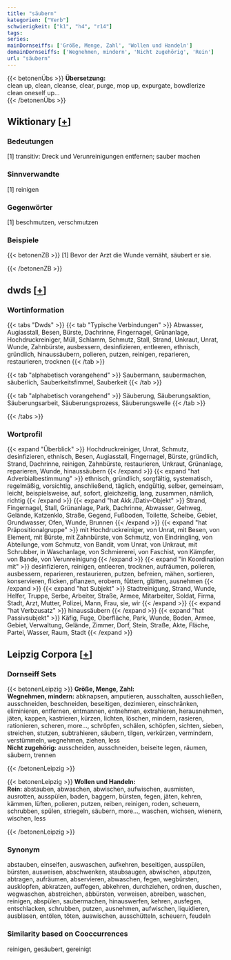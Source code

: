 ```yaml
---
title: "säubern"
kategorien: ["Verb"]
schwierigkeit: ["k1", "h4", "r14"]
tags:
series:
mainDornseiffs: ['Größe, Menge, Zahl', 'Wollen und Handeln']
domainDornseiffs: ['Wegnehmen, mindern', 'Nicht zugehörig', 'Rein']
url: "säubern"
---
```


{{< betonenÜbs >}}
**Übersetzung:**  
clean up, clean, cleanse, clear, purge, mop up, expurgate, bowdlerize  
clean oneself up...  
{{< /betonenÜbs >}}

## Wiktionary [[+](https://de.wiktionary.org/wiki/säubern)]

### Bedeutungen
[1] transitiv: Dreck und Verunreinigungen entfernen; sauber machen  

### Sinnverwandte
[1] reinigen  

### Gegenwörter
[1] beschmutzen, verschmutzen  

### Beispiele
{{< betonenZB >}}
[1] Bevor der Arzt die Wunde vernäht, säubert er sie.  

{{< /betonenZB >}}


## dwds [[+](https://www.dwds.de/wb/säubern)]

### Wortinformation
{{< tabs "Dwds" >}}
{{< tab "Typische Verbindungen" >}}
Abwasser, Augiasstall, Besen, Bürste, Dachrinne, Fingernagel, Grünanlage, Hochdruckreiniger, Müll, Schlamm, Schmutz, Stall, Strand, Unkraut, Unrat, Wunde, Zahnbürste, ausbessern, desinfizieren, entleeren, ethnisch, gründlich, hinaussäubern, polieren, putzen, reinigen, reparieren, restaurieren, trocknen
{{< /tab >}}

{{< tab "alphabetisch vorangehend" >}}
Saubermann, saubermachen, säuberlich, Sauberkeitsfimmel, Sauberkeit
{{< /tab >}}

{{< tab "alphabetisch vorangehend" >}}
Säuberung, Säuberungsaktion, Säuberungsarbeit, Säuberungsprozess, Säuberungswelle
{{< /tab >}}

{{< /tabs >}}

### Wortprofil
{{< expand "Überblick" >}} Hochdruckreiniger, Unrat, Schmutz, desinfizieren, ethnisch, Besen, Augiasstall, Fingernagel, Bürste, gründlich, Strand, Dachrinne, reinigen, Zahnbürste, restaurieren, Unkraut, Grünanlage, reparieren, Wunde, hinaussäubern {{< /expand >}}
{{< expand "hat Adverbialbestimmung" >}} ethnisch, gründlich, sorgfältig, systematisch, regelmäßig, vorsichtig, anschließend, täglich, endgültig, selber, gemeinsam, leicht, beispielsweise, auf, sofort, gleichzeitig, lang, zusammen, nämlich, richtig {{< /expand >}}
{{< expand "hat Akk./Dativ-Objekt" >}} Strand, Fingernagel, Stall, Grünanlage, Park, Dachrinne, Abwasser, Gehweg, Gelände, Katzenklo, Straße, Gegend, Fußboden, Toilette, Scheibe, Gebiet, Grundwasser, Ofen, Wunde, Brunnen {{< /expand >}}
{{< expand "hat Präpositionalgruppe" >}} mit Hochdruckreiniger, von Unrat, mit Besen, von Element, mit Bürste, mit Zahnbürste, von Schmutz, von Eindringling, von Abteilunge, vom Schmutz, von Bandit, vom Unrat, von Unkraut, mit Schrubber, in Waschanlage, von Schmiererei, von Faschist, von Kämpfer, von Bande, von Verunreinigung {{< /expand >}}
{{< expand "in Koordination mit" >}} desinfizieren, reinigen, entleeren, trocknen, aufräumen, polieren, ausbessern, reparieren, restaurieren, putzen, befreien, mähen, sortieren, konservieren, flicken, pflanzen, erobern, füttern, glätten, ausnehmen {{< /expand >}}
{{< expand "hat Subjekt" >}} Stadtreinigung, Strand, Wunde, Helfer, Truppe, Serbe, Arbeiter, Straße, Armee, Mitarbeiter, Soldat, Firma, Stadt, Arzt, Mutter, Polizei, Mann, Frau, sie, wir {{< /expand >}}
{{< expand "hat Verbzusatz" >}} hinaussäubern {{< /expand >}}
{{< expand "hat Passivsubjekt" >}} Käfig, Fuge, Oberfläche, Park, Wunde, Boden, Armee, Gebiet, Verwaltung, Gelände, Zimmer, Dorf, Stein, Straße, Akte, Fläche, Partei, Wasser, Raum, Stadt {{< /expand >}}

## Leipzig Corpora [[+](https://corpora.uni-leipzig.de/en/res?word=säubern&corpusId=deu_newscrawl-public_2018)]

### Dornseiff Sets
{{< betonenLeipzig >}}
**Größe, Menge, Zahl:**  
**Wegnehmen, mindern:** abknapsen, amputieren, ausschalten, ausschließen, ausschneiden, beschneiden, beseitigen, dezimieren, einschränken, eliminieren, entfernen, entmannen, entnehmen, extrahieren, herausnehmen, jäten, kappen, kastrieren, kürzen, lichten, löschen, mindern, rasieren, rationieren, scheren, more..., schröpfen, schälen, schöpfen, sichten, sieben, streichen, stutzen, subtrahieren, säubern, tilgen, verkürzen, vermindern, verstümmeln, wegnehmen, ziehen, less  
**Nicht zugehörig:** ausscheiden, ausschneiden, beiseite legen, räumen, säubern, trennen  

{{< /betonenLeipzig >}}


{{< betonenLeipzig >}}
**Wollen und Handeln:**  
**Rein:** abstauben, abwaschen, abwischen, aufwischen, ausmisten, ausrotten, ausspülen, baden, baggern, bürsten, fegen, jäten, kehren, kämmen, lüften, polieren, putzen, reiben, reinigen, roden, scheuern, schrubben, spülen, striegeln, säubern, more..., waschen, wichsen, wienern, wischen, less  

{{< /betonenLeipzig >}}

### Synonym
abstauben, einseifen, auswaschen, aufkehren, beseitigen, ausspülen, bürsten, ausweisen, abschwenken, staubsaugen, abwischen, abputzen, abtragen, aufräumen, abservieren, abwaschen, fegen, wegbürsten, ausklopfen, abkratzen, auffegen, abkehren, durchziehen, ordnen, duschen, wegwaschen, abstreichen, abbürsten, verweisen, abreiben, waschen, reinigen, abspülen, saubermachen, hinauswerfen, kehren, ausfegen, entschlacken, schrubben, putzen, ausnehmen, aufwischen, liquidieren, ausblasen, entölen, töten, auswischen, ausschütteln, scheuern, feudeln


### Similarity based on Cooccurrences
reinigen, gesäubert, gereinigt


